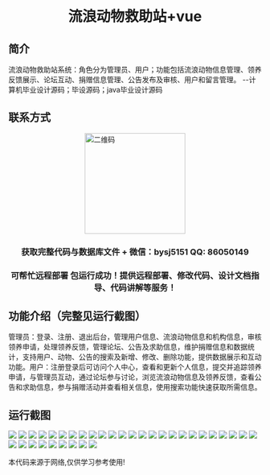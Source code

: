 <p><h1 align="center">流浪动物救助站+vue</h1></p>

## 简介
流浪动物救助站系统：角色分为管理员、用户；功能包括流浪动物信息管理、领养反馈展示、论坛互动、捐赠信息管理、公告发布及审核、用户和留言管理。    --计算机毕业设计源码；毕设源码；java毕业设计源码


## 联系方式
<img src="https://bs-1329754181.cos.ap-shanghai.myqcloud.com/wx.jpg" alt="二维码" style="display: block; margin: 0 auto;" width="200px">
<p><h3 align="center">获取完整代码与数据库文件 + 微信：bysj5151 QQ: 86050149</h3></p>
<p><h3 align="center">可帮忙远程部署 包运行成功！提供远程部署、修改代码、设计文档指导、代码讲解等服务！</h3></p>

## 功能介绍（完整见运行截图）
管理员：登录、注册、退出后台，管理用户信息、流浪动物信息和机构信息，审核领养申请，处理领养反馈，管理论坛、公告及求助信息，维护捐赠信息和数据统计，支持用户、动物、公告的搜索及新增、修改、删除功能，提供数据展示和互动功能。用户：注册登录后可访问个人中心，查看和更新个人信息，提交并追踪领养申请，与管理员互动，通过论坛参与讨论，浏览流浪动物信息及领养反馈，查看公告和求助信息，参与捐赠活动并查看相关信息，使用搜索功能快速获取所需信息。


## 运行截图
![](https://bs-1329754181.cos.ap-shanghai.myqcloud.com/ssm/StrayAnimalRescueStation/img/001.jpg)
![](https://bs-1329754181.cos.ap-shanghai.myqcloud.com/ssm/StrayAnimalRescueStation/img/002.jpg)
![](https://bs-1329754181.cos.ap-shanghai.myqcloud.com/ssm/StrayAnimalRescueStation/img/003.jpg)
![](https://bs-1329754181.cos.ap-shanghai.myqcloud.com/ssm/StrayAnimalRescueStation/img/004.jpg)
![](https://bs-1329754181.cos.ap-shanghai.myqcloud.com/ssm/StrayAnimalRescueStation/img/005.jpg)
![](https://bs-1329754181.cos.ap-shanghai.myqcloud.com/ssm/StrayAnimalRescueStation/img/006.jpg)
![](https://bs-1329754181.cos.ap-shanghai.myqcloud.com/ssm/StrayAnimalRescueStation/img/007.jpg)
![](https://bs-1329754181.cos.ap-shanghai.myqcloud.com/ssm/StrayAnimalRescueStation/img/008.jpg)
![](https://bs-1329754181.cos.ap-shanghai.myqcloud.com/ssm/StrayAnimalRescueStation/img/009.jpg)
![](https://bs-1329754181.cos.ap-shanghai.myqcloud.com/ssm/StrayAnimalRescueStation/img/010.jpg)
![](https://bs-1329754181.cos.ap-shanghai.myqcloud.com/ssm/StrayAnimalRescueStation/img/011.jpg)
![](https://bs-1329754181.cos.ap-shanghai.myqcloud.com/ssm/StrayAnimalRescueStation/img/012.jpg)
![](https://bs-1329754181.cos.ap-shanghai.myqcloud.com/ssm/StrayAnimalRescueStation/img/013.jpg)
![](https://bs-1329754181.cos.ap-shanghai.myqcloud.com/ssm/StrayAnimalRescueStation/img/014.jpg)
![](https://bs-1329754181.cos.ap-shanghai.myqcloud.com/ssm/StrayAnimalRescueStation/img/015.jpg)
![](https://bs-1329754181.cos.ap-shanghai.myqcloud.com/ssm/StrayAnimalRescueStation/img/016.jpg)
![](https://bs-1329754181.cos.ap-shanghai.myqcloud.com/ssm/StrayAnimalRescueStation/img/017.jpg)
![](https://bs-1329754181.cos.ap-shanghai.myqcloud.com/ssm/StrayAnimalRescueStation/img/018.jpg)
![](https://bs-1329754181.cos.ap-shanghai.myqcloud.com/ssm/StrayAnimalRescueStation/img/019.jpg)
![](https://bs-1329754181.cos.ap-shanghai.myqcloud.com/ssm/StrayAnimalRescueStation/img/020.jpg)
![](https://bs-1329754181.cos.ap-shanghai.myqcloud.com/ssm/StrayAnimalRescueStation/img/021.jpg)
![](https://bs-1329754181.cos.ap-shanghai.myqcloud.com/ssm/StrayAnimalRescueStation/img/022.jpg)
![](https://bs-1329754181.cos.ap-shanghai.myqcloud.com/ssm/StrayAnimalRescueStation/img/023.jpg)
![](https://bs-1329754181.cos.ap-shanghai.myqcloud.com/ssm/StrayAnimalRescueStation/img/024.jpg)
![](https://bs-1329754181.cos.ap-shanghai.myqcloud.com/ssm/StrayAnimalRescueStation/img/025.jpg)
![](https://bs-1329754181.cos.ap-shanghai.myqcloud.com/ssm/StrayAnimalRescueStation/img/026.jpg)
![](https://bs-1329754181.cos.ap-shanghai.myqcloud.com/ssm/StrayAnimalRescueStation/img/027.jpg)
![](https://bs-1329754181.cos.ap-shanghai.myqcloud.com/ssm/StrayAnimalRescueStation/img/028.jpg)
![](https://bs-1329754181.cos.ap-shanghai.myqcloud.com/ssm/StrayAnimalRescueStation/img/029.jpg)
![](https://bs-1329754181.cos.ap-shanghai.myqcloud.com/ssm/StrayAnimalRescueStation/img/030.jpg)
![](https://bs-1329754181.cos.ap-shanghai.myqcloud.com/ssm/StrayAnimalRescueStation/img/031.jpg)
![](https://bs-1329754181.cos.ap-shanghai.myqcloud.com/ssm/StrayAnimalRescueStation/img/032.jpg)
![](https://bs-1329754181.cos.ap-shanghai.myqcloud.com/ssm/StrayAnimalRescueStation/img/033.jpg)
![](https://bs-1329754181.cos.ap-shanghai.myqcloud.com/ssm/StrayAnimalRescueStation/img/034.jpg)

<p>本代码来源于网络,仅供学习参考使用!</p>
